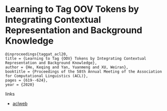 # Learning to Tag OOV Tokens by Integrating Contextual Representation and Background Knowledge

```
@inproceedings{taggat_acl20,
title = {Learning to Tag {OOV} Tokens by Integrating Contextual Representation and Background Knowledge},
author = {He, Keqing and Yan, Yuanmeng and XU, Weiran},
booktitle = {Proceedings of the 58th Annual Meeting of the Association for Computational Linguistics (ACL)},
pages = {619--624},
year = {2020}
```

links
- [aclweb](https://www.aclweb.org/anthology/2020.acl-main.58/)
